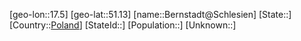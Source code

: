 ﻿---
location: [51.13,17.5]
type: City
tags:
- geo/City


SpocWebEntityId: 29142
isDeleted: false
confidential: public

---
[geo-lon::17.5]
[geo-lat::51.13]
[name::Bernstadt@Schlesien]
[State::]
[Country::[Poland](geo/Continent/Europe/Poland.md)]
[StateId::]
[Population::]
[Unknown::]


